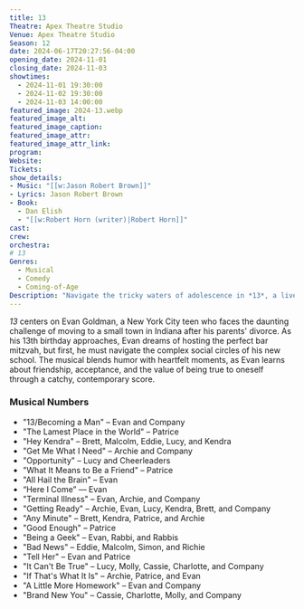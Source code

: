 ```yaml
---
title: 13
Theatre: Apex Theatre Studio
Venue: Apex Theatre Studio
Season: 12
date: 2024-06-17T20:27:56-04:00
opening_date: 2024-11-01
closing_date: 2024-11-03
showtimes:
  - 2024-11-01 19:30:00
  - 2024-11-02 19:30:00
  - 2024-11-03 14:00:00
featured_image: 2024-13.webp
featured_image_alt: 
featured_image_caption: 
featured_image_attr: 
featured_image_attr_link: 
program:
Website: 
Tickets: 
show_details: 
- Music: "[[w:Jason Robert Brown]]"
- Lyrics: Jason Robert Brown
- Book:
  - Dan Elish
  - "[[w:Robert Horn (writer)|Robert Horn]]"
cast:
crew:
orchestra:
# 13
Genres:
  - Musical
  - Comedy
  - Coming-of-Age
Description: "Navigate the tricky waters of adolescence in *13*, a lively musical about a young boy's quest to fit in and make his bar mitzvah unforgettable."
---
```

*13* centers on Evan Goldman, a New York City teen who faces the daunting challenge of moving to a small town in Indiana after his parents' divorce. As his 13th birthday approaches, Evan dreams of hosting the perfect bar mitzvah, but first, he must navigate the complex social circles of his new school. The musical blends humor with heartfelt moments, as Evan learns about friendship, acceptance, and the value of being true to oneself through a catchy, contemporary score.

### Musical Numbers

-   "13/Becoming a Man" – Evan and Company
-   "The Lamest Place in the World" – Patrice
-   "Hey Kendra" – Brett, Malcolm, Eddie, Lucy, and Kendra
-   "Get Me What I Need" – Archie and Company
-   "Opportunity" – Lucy and Cheerleaders
-   "What It Means to Be a Friend" – Patrice
-   "All Hail the Brain" – Evan
-   “Here I Come” — Evan
-   "Terminal Illness" – Evan, Archie, and Company
-   "Getting Ready" – Archie, Evan, Lucy, Kendra, Brett, and Company
-   "Any Minute" – Brett, Kendra, Patrice, and Archie
-   "Good Enough" – Patrice
-   "Being a Geek" – Evan, Rabbi, and Rabbis
-   "Bad News" – Eddie, Malcolm, Simon, and Richie
-   "Tell Her" – Evan and Patrice
-   "It Can't Be True" – Lucy, Molly, Cassie, Charlotte, and Company
-   "If That's What It Is" – Archie, Patrice, and Evan
-   "A Little More Homework" – Evan and Company
-   "Brand New You" – Cassie, Charlotte, Molly, and Company